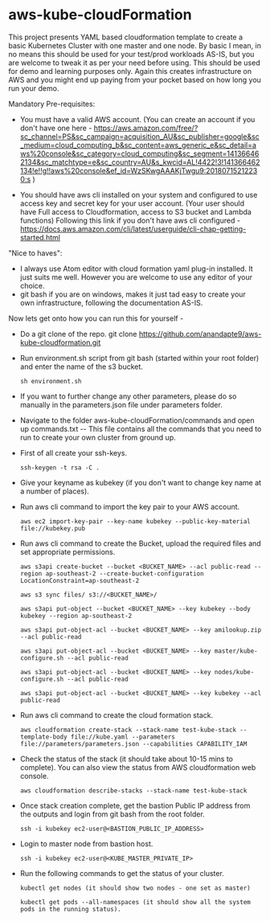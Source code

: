 # aws-kube-cloudFormation

This project presents YAML based cloudformation template to create a basic Kubernetes Cluster with one master and one node. By basic I mean, in no means this should be used for your test/prod workloads AS-IS, but you are welcome to tweak it as per your need before using. This should be used for demo and learning purposes only. Again this creates infrastructure on AWS and you might end up paying from your pocket based on how long you run your demo.

Mandatory Pre-requisites:
- You must have a valid AWS account. (You can create an account if you don't have one here - https://aws.amazon.com/free/?sc_channel=PS&sc_campaign=acquisition_AU&sc_publisher=google&sc_medium=cloud_computing_b&sc_content=aws_generic_e&sc_detail=aws%20console&sc_category=cloud_computing&sc_segment=141366462134&sc_matchtype=e&sc_country=AU&s_kwcid=AL!4422!3!141366462134!e!!g!!aws%20console&ef_id=WzSKwgAAAKjTwgu9:20180715212230:s )

- You should have aws cli installed on your system and configured to use access key and secret key for your user account. (Your user should have Full access to Cloudformation, access to S3 bucket and Lambda functions) Following this link if you don't have aws cli configured - https://docs.aws.amazon.com/cli/latest/userguide/cli-chap-getting-started.html

"Nice to haves":
- I always use Atom editor with cloud formation yaml plug-in installed. It just suits me well. However you are welcome to use any editor of your choice.
- git bash if you are on windows, makes it just tad easy to create your own infrastructure, following the documentation AS-IS.

Now lets get onto how you can run this for yourself -

- Do a git clone of the repo. git clone https://github.com/anandapte9/aws-kube-cloudformation.git
- Run environment.sh script from git bash (started within your root folder) and enter the name of the s3 bucket.

      sh environment.sh

- If you want to further change any other parameters, please do so manually in the parameters.json file under parameters folder.
- Navigate to the folder aws-kube-cloudFormation/commands and open up commands.txt -- This file contains all the commands that you need to run to create your own cluster from ground up.

- First of all create your ssh-keys.

      ssh-keygen -t rsa -C .

- Give your keyname as kubekey (if you don't want to change key name at a number of places).
- Run aws cli command to import the key pair to your AWS account.

      aws ec2 import-key-pair --key-name kubekey --public-key-material file://kubekey.pub

- Run aws cli command to create the Bucket, upload the required files and set appropriate permissions.

      aws s3api create-bucket --bucket <BUCKET_NAME> --acl public-read --region ap-southeast-2 --create-bucket-configuration LocationConstraint=ap-southeast-2

      aws s3 sync files/ s3://<BUCKET_NAME>/

      aws s3api put-object --bucket <BUCKET_NAME> --key kubekey --body kubekey --region ap-southeast-2

      aws s3api put-object-acl --bucket <BUCKET_NAME> --key amilookup.zip --acl public-read

      aws s3api put-object-acl --bucket <BUCKET_NAME> --key master/kube-configure.sh --acl public-read

      aws s3api put-object-acl --bucket <BUCKET_NAME> --key nodes/kube-configure.sh --acl public-read

      aws s3api put-object-acl --bucket <BUCKET_NAME> --key kubekey --acl public-read

- Run aws cli command to create the cloud formation stack.

      aws cloudformation create-stack --stack-name test-kube-stack --template-body file://kube.yaml --parameters file://parameters/parameters.json --capabilities CAPABILITY_IAM

- Check the status of the stack (it should take about 10-15 mins to complete). You can also view the status from AWS cloudformation web console.

      aws cloudformation describe-stacks --stack-name test-kube-stack

- Once stack creation complete, get the bastion Public IP address from the outputs and login from git bash from the root folder.

      ssh -i kubekey ec2-user@<BASTION_PUBLIC_IP_ADDRESS>

- Login to master node from bastion host.

      ssh -i kubekey ec2-user@<KUBE_MASTER_PRIVATE_IP>

- Run the following commands to get the status of your cluster.

      kubectl get nodes (it should show two nodes - one set as master)

      kubectl get pods --all-namespaces (it should show all the system pods in the running status).
